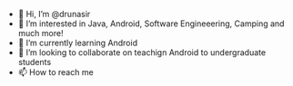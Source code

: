 - 👋 Hi, I’m @drunasir
- 👀 I’m interested in Java, Android, Software Engineeering, Camping and much more!
- 🌱 I’m currently learning Android
- 💞️ I’m looking to collaborate on teachign Android to undergraduate students
- 📫 How to reach me 

<!---
drunasir/drunasir is a ✨ special ✨ repository because its `README.md` (this file) appears on your GitHub profile.
You can click the Preview link to take a look at your changes.
--->
